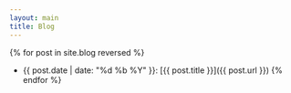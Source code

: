 ```yaml
---
layout: main
title: Blog
---
```


{% for post in site.blog reversed %}
- {{ post.date | date: "%d %b %Y" }}: [{{ post.title }}]({{ post.url }})
{% endfor %}
